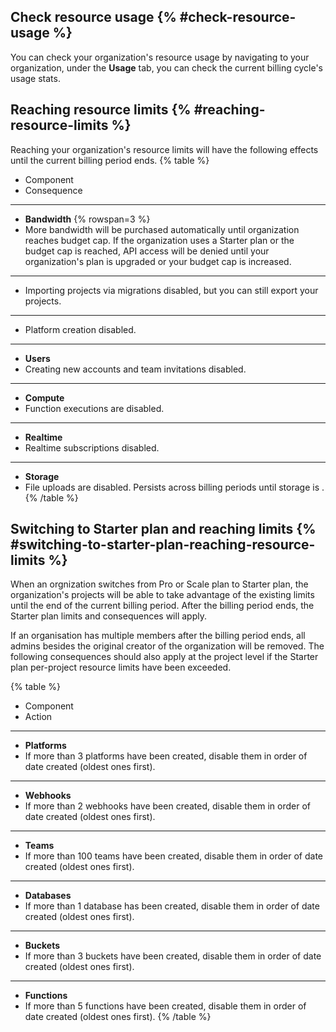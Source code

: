 ## Check resource usage {% #check-resource-usage %}

You can check your organization's resource usage by navigating to your organization, under the **Usage** tab, you can check the current billing cycle's usage stats.


## Reaching resource limits {% #reaching-resource-limits %}
Reaching your organization's resource limits will have the following effects until the current billing period ends.
{% table %}
* Component
* Consequence
---
* **Bandwidth** {% rowspan=3 %}
*  More bandwidth will be purchased automatically until organization reaches budget cap. If the organization uses a Starter plan or the budget cap is reached, API access will be denied until your organization's plan is upgraded or your budget cap is increased.
---
*  Importing projects via migrations disabled, but you can still export your projects.
---
*  Platform creation disabled.
---
* **Users**
* Creating new accounts and team invitations disabled.
---
* **Compute**
* Function executions are disabled.
---
* **Realtime**
* Realtime subscriptions disabled.
---
* **Storage**
* File uploads are disabled. Persists across billing periods until storage is .
{% /table %}

## Switching to Starter plan and reaching limits {% #switching-to-starter-plan-reaching-resource-limits %}

When an orgnization switches from Pro or Scale plan to Starter plan, the organization's projects will be able to take advantage of the existing limits until the end of the current billing period. 
After the billing period ends, the Starter plan limits and consequences will apply.

If an organisation has multiple members after the billing period ends, all admins besides the original creator of the organization will be removed.
The following consequences should also apply at the project level if the Starter plan per-project resource limits have been exceeded.

{% table %}
* Component
* Action
---
* **Platforms**
* If more than 3 platforms have been created, disable them in order of date created (oldest ones first).
---
* **Webhooks**
* If more than 2 webhooks have been created, disable them in order of date created (oldest ones first).
---
* **Teams**
* If more than 100 teams have been created, disable them in order of date created (oldest ones first).
---
* **Databases**
* If more than 1 database has been created, disable them in order of date created (oldest ones first).
---
* **Buckets**
* If more than 3 buckets have been created, disable them in order of date created (oldest ones first).
---
* **Functions**
* If more than 5 functions have been created, disable them in order of date created (oldest ones first).
{% /table %}